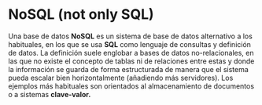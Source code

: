 # NoSQL (not only SQL)

Una base de datos **NoSQL** es un sistema de base de datos alternativo a los habituales, en los que se usa **SQL** como lenguaje de consultas y definición de datos. La definición suele englobar a bases de datos no-relacionales, en las que no existe el concepto de tablas ni de relaciones entre estas y donde la información se guarda de forma estructurada de manera que el sistema pueda escalar bien horizontalmente (añadiendo más servidores). Los ejemplos más habituales son orientados al almacenamiento de documentos o a sistemas **clave-valor.**
